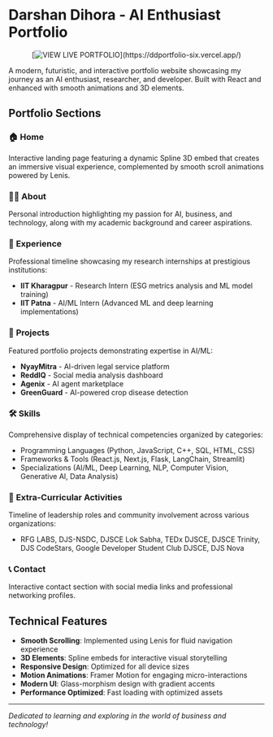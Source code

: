 # Darshan Dihora - AI Enthusiast Portfolio

<div align="center">
  
[![VIEW LIVE PORTFOLIO](https://img.shields.io/badge/_VIEW_LIVE_PORTFOLIO-8B5CF6?style=for-the-badge&logo=react&logoColor=white&labelColor=1E1B4B&color=A855F7&gradient=linear-gradient(45deg,8B5CF6,A855F7,C084FC))](https://ddportfolio-six.vercel.app/)

</div>

A modern, futuristic, and interactive portfolio website showcasing my journey as an AI enthusiast, researcher, and developer. Built with React and enhanced with smooth animations and 3D elements.

## Portfolio Sections

### 🏠 **Home**
Interactive landing page featuring a dynamic Spline 3D embed that creates an immersive visual experience, complemented by smooth scroll animations powered by Lenis.

### 👨‍💻 **About**
Personal introduction highlighting my passion for AI, business, and technology, along with my academic background and career aspirations.

### 💼 **Experience**
Professional timeline showcasing my research internships at prestigious institutions:
- **IIT Kharagpur** - Research Intern (ESG metrics analysis and ML model training)
- **IIT Patna** - AI/ML Intern (Advanced ML and deep learning implementations)

### 🚀 **Projects**
Featured portfolio projects demonstrating expertise in AI/ML:
- **NyayMitra** - AI-driven legal service platform
- **ReddIQ** - Social media analysis dashboard
- **Agenix** - AI agent marketplace
- **GreenGuard** - AI-powered crop disease detection

### 🛠️ **Skills**
Comprehensive display of technical competencies organized by categories:
- Programming Languages (Python, JavaScript, C++, SQL, HTML, CSS)
- Frameworks & Tools (React.js, Next.js, Flask, LangChain, Streamlit)
- Specializations (AI/ML, Deep Learning, NLP, Computer Vision, Generative AI, Data Analysis)

### 🎯 **Extra-Curricular Activities**
Timeline of leadership roles and community involvement across various organizations:
- RFG LABS, DJS-NSDC, DJSCE Lok Sabha, TEDx DJSCE, DJSCE Trinity, DJS CodeStars, Google Developer Student Club DJSCE, DJS Nova

### 📞 **Contact**
Interactive contact section with social media links and professional networking profiles.

## Technical Features

- **Smooth Scrolling**: Implemented using Lenis for fluid navigation experience
- **3D Elements**: Spline embeds for interactive visual storytelling
- **Responsive Design**: Optimized for all device sizes
- **Motion Animations**: Framer Motion for engaging micro-interactions
- **Modern UI**: Glass-morphism design with gradient accents
- **Performance Optimized**: Fast loading with optimized assets

---

*Dedicated to learning and exploring in the world of business and technology!*